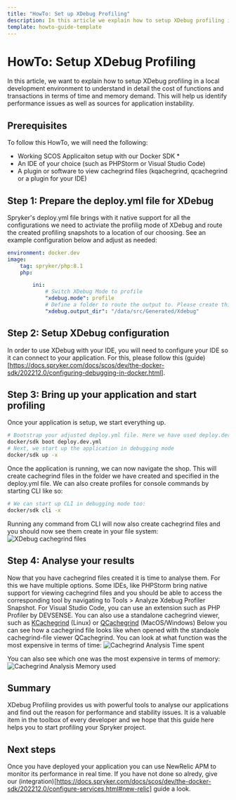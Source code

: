 ```yaml
---
title: "HowTo: Set up XDebug Profiling" 
description: In this article we explain how to setup XDebug profiling in a local development environment.
template: howto-guide-template
---
```


# HowTo: Setup XDebug Profiling
In this article, we want to explain  how to setup XDebug profiling in a local development environment to understand in detail the cost of functions and transactions in terms of time and memory demand. This will help us identify performance issues as well as sources for application instability.

## Prerequisites
To follow this HowTo, we will need the following:
* Working SCOS Applicaiton setup with our Docker SDK *
* An IDE of your choice (such as PHPStorm or Visual Studio Code)
* A plugin or software to view cachegrind files (kqachegrind, qcachegrind or a plugin for your IDE)

## Step 1: Prepare the deploy.yml file for XDebug
Spryker's deploy.yml file brings with it native support for all the configurations we need to activiate the profilig mode of XDebug and route the created profiling snapshots to a location of our choosing. See an example configuration below and adjust as needed:
```yml
environment: docker.dev
image:
    tag: spryker/php:8.1
    php:

        ini:
            # Switch XDebug Mode to profile
            "xdebug.mode": profile
            # Define a folder to route the output to. Please create this folder in your project as it will not be created automatically. 
            "xdebug.output_dir": "/data/src/Generated/Xdebug"

```

## Step 2: Setup XDebug configuration
In order to use XDebug with your IDE, you will need to configure your IDE so it can connect to your application. For this, please follow this (guide)[https://docs.spryker.com/docs/scos/dev/the-docker-sdk/202212.0/configuring-debugging-in-docker.html].

## Step 3: Bring up your application and start profiling
Once your application is setup, we start everything up.
```bash
# Bootstrap your adjusted deploy.yml file. Here we have used deploy.dev.yml
docker/sdk boot deploy.dev.yml
# Next, we start up the application in debugging mode
docker/sdk up -x
```
Once the application is running, we can now navigate the shop. This will create cachegrind files in the folder we have created and specified in the deploy.yml file.
We can also create profiles for console commands by starting CLI like so:
```bash
# We can start up CLI in debugging mode too:
docker/sdk cli -x
```
Running any command from CLI will now also create cachegrind files and you should now see them create in your file system:
![XDebug cachegrind files](https://spryker.s3.eu-central-1.amazonaws.com/docs/scos/dev/tutorials-and-howtos/howtos/howto-setup-x-debug-profiling/cachegrind-files-in-IDE.png?response-content-disposition=inline&X-Amz-Security-Token=IQoJb3JpZ2luX2VjEDEaDGV1LWNlbnRyYWwtMSJHMEUCIQDTo6R8WnF2PEP8Vn1c0Cl4eH%2FAanW%2FDm8fxd6Uk6Y5kwIgKOn23ZRDYGxLSz9pjGD2MpCbvZHQXy8VLtfRy7NkU9kq%2FQMIiv%2F%2F%2F%2F%2F%2F%2F%2F%2F%2FARADGgw4OTMzNjg5MjgxNTMiDGRMhxKRUyXn2OcGPCrRA9csW9a4nj3rGhOEXtjpaLC%2Bk6sov2bokmQZNbUrCo0vdMuOmCOfQZyyqKgbuQZA2QnsmXHY3Z1AVJNEH3DZgfbwnNy0FohpZeSdRxU0S9rrZ7nkcScNRfsRajEu%2BN9KK%2FS2e%2BuOgmEg1aO59c%2FDnm357%2Bszs1VkyYDucWw8g4jEi0X8%2FxdEJ4%2BdhWwhhxeiB3869VUg2T2LSLebHx5Yt6VDdfry0viJ6%2B%2FVWypbDvHNv2BZzHf%2FP%2FbPfXR2XDjcFUx9Lm7t5tUjzmAWRm9dA7dd%2Bnl0873PHUTICYmZtNCej%2FE%2FXc1E5NIQhT1n8M2nyhjFhdAyGkEJvTwWMcRR%2BMFByyYRB4YYTu%2FT6IPuj9XgStLKbPtMpdthhuKPBj3vaEbIlpwo0lFArlvkfl3s1XAarUJEhj4J%2BW0z3hAgu%2FtlH%2FtY79Cy9PNgBuy%2F5MLJgQkpejiYRYDKqveOqVyLuDOpQelqfcPJLcyu88Uo6a3btyHwXBCfrBlybeAN4yzl5BmkpGXYueYkakrPR4CKLB1GKTqyLk5Kgokm6lOkNA%2Fu0UoP6ELfmwlmrZAVTeo4tb64vAp%2F4VPL7hEgdro1Dq88ON6rPAuEe4uvgwTzcSLNSjCUt8CkBjqUAsM%2BLhU%2BvxGQra4xTl%2FP2L5gBFrb1GfeCo5wuE8pWGVmngS0%2F8rGaA2LQ17Llr2ZUZP4R75On222L4yk9iT%2BsGlWHIN10UvPTffzIeeKXYGDyXUhHdMLGoPGBjzG3%2BIaa53z%2BbaQ5qNfgobyxB0XLEiDX40%2FoPOJXjp6ISfP45Hv1LqQHlfUVAFWjnnGLDw7SFQ4HyaNJTKsBpRnIUmZ4MJfTpV2Tja2sGBob8t%2FYBOwPg4B9KQFdPW1OPfMgjWGLmoNnvK%2B7Xk5pLTi0Nm0sSkarZn8WOVFoFLAVGzWdziJjUWejKUngfyaD6pmb7xuumAQQYkc9tL5M937F0L3sh3ah%2FZ%2BhR7WyDQ4OeD7cn5WD8kB6g%3D%3D&X-Amz-Algorithm=AWS4-HMAC-SHA256&X-Amz-Date=20230619T091748Z&X-Amz-SignedHeaders=host&X-Amz-Expires=300&X-Amz-Credential=ASIA5AAHQA6MZMRDF3HN%2F20230619%2Feu-central-1%2Fs3%2Faws4_request&X-Amz-Signature=dd542ecdce823b52c4ea35c9c8c65075391c52ddad8d654f6303d8a4b4ca6386 "XDebug Cachegrind Files")

## Step 4: Analyse your results
Now that you have cachegrind files created it is time to analyse them. For this we have multiple options. Some IDEs, like PHPStorm bring native support for viewing cachegrind files and you should be able to access the corresponding tool by navigating to Tools > Analyze Xdebug Profiler Snapshot.
For Visual Studio Code, you can use an extension such as PHP Profiler by DEVSENSE.
You can also use a standalone cachegrind viewer, such as [KCachegrind](https://kcachegrind.github.io/html/Home.html) (Linux) or [QCachegrind](https://github.com/ekiefl/qcachegrind-mac-instructions) (MacOS/Windows)
Below you can see how a cachegrind file looks like when opened with the standaole cachegrind-file viewer QCachegrind.
You can look at what function was the most expensive in terms of time:
![Cachegrind Analysis Time spent](https://spryker.s3.eu-central-1.amazonaws.com/docs/scos/dev/tutorials-and-howtos/howtos/howto-setup-x-debug-profiling/qcachegrind-memory-used.png?response-content-disposition=inline&X-Amz-Security-Token=IQoJb3JpZ2luX2VjEDEaDGV1LWNlbnRyYWwtMSJHMEUCIQDTo6R8WnF2PEP8Vn1c0Cl4eH%2FAanW%2FDm8fxd6Uk6Y5kwIgKOn23ZRDYGxLSz9pjGD2MpCbvZHQXy8VLtfRy7NkU9kq%2FQMIiv%2F%2F%2F%2F%2F%2F%2F%2F%2F%2FARADGgw4OTMzNjg5MjgxNTMiDGRMhxKRUyXn2OcGPCrRA9csW9a4nj3rGhOEXtjpaLC%2Bk6sov2bokmQZNbUrCo0vdMuOmCOfQZyyqKgbuQZA2QnsmXHY3Z1AVJNEH3DZgfbwnNy0FohpZeSdRxU0S9rrZ7nkcScNRfsRajEu%2BN9KK%2FS2e%2BuOgmEg1aO59c%2FDnm357%2Bszs1VkyYDucWw8g4jEi0X8%2FxdEJ4%2BdhWwhhxeiB3869VUg2T2LSLebHx5Yt6VDdfry0viJ6%2B%2FVWypbDvHNv2BZzHf%2FP%2FbPfXR2XDjcFUx9Lm7t5tUjzmAWRm9dA7dd%2Bnl0873PHUTICYmZtNCej%2FE%2FXc1E5NIQhT1n8M2nyhjFhdAyGkEJvTwWMcRR%2BMFByyYRB4YYTu%2FT6IPuj9XgStLKbPtMpdthhuKPBj3vaEbIlpwo0lFArlvkfl3s1XAarUJEhj4J%2BW0z3hAgu%2FtlH%2FtY79Cy9PNgBuy%2F5MLJgQkpejiYRYDKqveOqVyLuDOpQelqfcPJLcyu88Uo6a3btyHwXBCfrBlybeAN4yzl5BmkpGXYueYkakrPR4CKLB1GKTqyLk5Kgokm6lOkNA%2Fu0UoP6ELfmwlmrZAVTeo4tb64vAp%2F4VPL7hEgdro1Dq88ON6rPAuEe4uvgwTzcSLNSjCUt8CkBjqUAsM%2BLhU%2BvxGQra4xTl%2FP2L5gBFrb1GfeCo5wuE8pWGVmngS0%2F8rGaA2LQ17Llr2ZUZP4R75On222L4yk9iT%2BsGlWHIN10UvPTffzIeeKXYGDyXUhHdMLGoPGBjzG3%2BIaa53z%2BbaQ5qNfgobyxB0XLEiDX40%2FoPOJXjp6ISfP45Hv1LqQHlfUVAFWjnnGLDw7SFQ4HyaNJTKsBpRnIUmZ4MJfTpV2Tja2sGBob8t%2FYBOwPg4B9KQFdPW1OPfMgjWGLmoNnvK%2B7Xk5pLTi0Nm0sSkarZn8WOVFoFLAVGzWdziJjUWejKUngfyaD6pmb7xuumAQQYkc9tL5M937F0L3sh3ah%2FZ%2BhR7WyDQ4OeD7cn5WD8kB6g%3D%3D&X-Amz-Algorithm=AWS4-HMAC-SHA256&X-Amz-Date=20230619T091836Z&X-Amz-SignedHeaders=host&X-Amz-Expires=300&X-Amz-Credential=ASIA5AAHQA6MZMRDF3HN%2F20230619%2Feu-central-1%2Fs3%2Faws4_request&X-Amz-Signature=d229601f7d23c78c1b8db1c2d849ff7bfda46a4dbc7cd551a97ef9c2fd8d9845 "Cachegrind Analysis Time spent")

You can also see which one was the most expensive in terms of memory:
![Cachegrind Analysis Memory used](https://spryker.s3.eu-central-1.amazonaws.com/docs/scos/dev/tutorials-and-howtos/howtos/howto-setup-x-debug-profiling/qcachegrind-memory-used.png?response-content-disposition=inline&X-Amz-Security-Token=IQoJb3JpZ2luX2VjEDEaDGV1LWNlbnRyYWwtMSJHMEUCIQDTo6R8WnF2PEP8Vn1c0Cl4eH%2FAanW%2FDm8fxd6Uk6Y5kwIgKOn23ZRDYGxLSz9pjGD2MpCbvZHQXy8VLtfRy7NkU9kq%2FQMIiv%2F%2F%2F%2F%2F%2F%2F%2F%2F%2FARADGgw4OTMzNjg5MjgxNTMiDGRMhxKRUyXn2OcGPCrRA9csW9a4nj3rGhOEXtjpaLC%2Bk6sov2bokmQZNbUrCo0vdMuOmCOfQZyyqKgbuQZA2QnsmXHY3Z1AVJNEH3DZgfbwnNy0FohpZeSdRxU0S9rrZ7nkcScNRfsRajEu%2BN9KK%2FS2e%2BuOgmEg1aO59c%2FDnm357%2Bszs1VkyYDucWw8g4jEi0X8%2FxdEJ4%2BdhWwhhxeiB3869VUg2T2LSLebHx5Yt6VDdfry0viJ6%2B%2FVWypbDvHNv2BZzHf%2FP%2FbPfXR2XDjcFUx9Lm7t5tUjzmAWRm9dA7dd%2Bnl0873PHUTICYmZtNCej%2FE%2FXc1E5NIQhT1n8M2nyhjFhdAyGkEJvTwWMcRR%2BMFByyYRB4YYTu%2FT6IPuj9XgStLKbPtMpdthhuKPBj3vaEbIlpwo0lFArlvkfl3s1XAarUJEhj4J%2BW0z3hAgu%2FtlH%2FtY79Cy9PNgBuy%2F5MLJgQkpejiYRYDKqveOqVyLuDOpQelqfcPJLcyu88Uo6a3btyHwXBCfrBlybeAN4yzl5BmkpGXYueYkakrPR4CKLB1GKTqyLk5Kgokm6lOkNA%2Fu0UoP6ELfmwlmrZAVTeo4tb64vAp%2F4VPL7hEgdro1Dq88ON6rPAuEe4uvgwTzcSLNSjCUt8CkBjqUAsM%2BLhU%2BvxGQra4xTl%2FP2L5gBFrb1GfeCo5wuE8pWGVmngS0%2F8rGaA2LQ17Llr2ZUZP4R75On222L4yk9iT%2BsGlWHIN10UvPTffzIeeKXYGDyXUhHdMLGoPGBjzG3%2BIaa53z%2BbaQ5qNfgobyxB0XLEiDX40%2FoPOJXjp6ISfP45Hv1LqQHlfUVAFWjnnGLDw7SFQ4HyaNJTKsBpRnIUmZ4MJfTpV2Tja2sGBob8t%2FYBOwPg4B9KQFdPW1OPfMgjWGLmoNnvK%2B7Xk5pLTi0Nm0sSkarZn8WOVFoFLAVGzWdziJjUWejKUngfyaD6pmb7xuumAQQYkc9tL5M937F0L3sh3ah%2FZ%2BhR7WyDQ4OeD7cn5WD8kB6g%3D%3D&X-Amz-Algorithm=AWS4-HMAC-SHA256&X-Amz-Date=20230619T091836Z&X-Amz-SignedHeaders=host&X-Amz-Expires=300&X-Amz-Credential=ASIA5AAHQA6MZMRDF3HN%2F20230619%2Feu-central-1%2Fs3%2Faws4_request&X-Amz-Signature=d229601f7d23c78c1b8db1c2d849ff7bfda46a4dbc7cd551a97ef9c2fd8d9845 "Cachegrind Analysis Memory used")
## Summary
XDebug Profiling provides us with powerful tools to analyse our applications and find out the reason for performance and stability issues. It is a valuable item in the toolbox of every developer and we hope that this guide here helps you to start profiling your Spryker project.

## Next steps
Once you have deployed your application you can use NewRelic APM to monitor its performance in real time. If you have not done so alredy, give our (integration)[https://docs.spryker.com/docs/scos/dev/the-docker-sdk/202212.0/configure-services.html#new-relic] guide a look.
